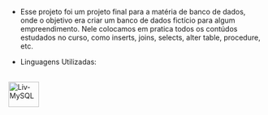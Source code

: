 -  Esse projeto foi um projeto final para a matéria de banco de dados, onde o objetivo era criar um banco de dados fictício para algum empreendimento. Nele colocamos em pratica todos os contúdos estudados no curso, como inserts, joins, selects, alter table, procedure, etc.
     

  
- Linguagens Utilizadas:
<div style="display: inline_block"><br>
  <img align="center" alt="Liv-MySQL" height="50" width="60" src="https://cdn.jsdelivr.net/gh/devicons/devicon/icons/mysql/mysql-original-wordmark.svg" />                            
</div>
  
 
